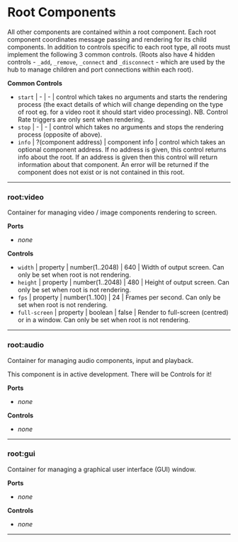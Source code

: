 # Root Components #

All other components are contained within a root component. Each root component coordinates message passing and rendering for its child components. In addition to controls specific to each root type, all roots must implement the following 3 common controls. (Roots also have 4 hidden controls - `_add`, `_remove`, `_connect` and `_disconnect` - which are used by the hub to manage children and port connections within each root).

**Common Controls**

  * `start` | - | - | control which takes no arguments and starts the rendering process (the exact details of which will change depending on the type of root eg. for a video root it should start video processing). NB. Control Rate triggers are only sent when rendering.
  * `stop` | - | - | control which takes no arguments and stops the rendering process (opposite of above).
  * `info` | ?(component address) | component info | control which takes an optional component address. If no address is given, this control returns info about the root. If an address is given then this control will return information about that component. An error will be returned if the component does not exist or is not contained in this root.


---


### root:video ###

Container for managing video / image components rendering to screen.

**Ports**

  * _none_

**Controls**

  * `width` | property | number(1..2048) | 640 | Width of output screen. Can only be set when root is not rendering.
  * `height` | property | number(1..2048) | 480 | Height of output screen. Can only be set when root is not rendering.
  * `fps` | property | number(1..100) | 24 | Frames per second. Can only be set when root is not rendering.
  * `full-screen` | property | boolean | false | Render to full-screen (centred) or in a window. Can only be set when root is not rendering.


---


### root:audio ###

Container for managing audio components, input and playback.

This component is in active development. There will be Controls for it!

**Ports**

  * _none_

**Controls**

  * _none_


---


### root:gui ###

Container for managing a graphical user interface (GUI) window.

**Ports**

  * _none_

**Controls**

  * _none_




---
